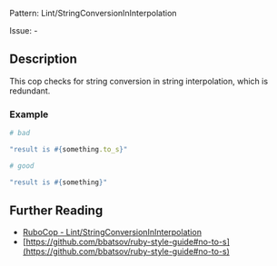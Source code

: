 Pattern: Lint/StringConversionInInterpolation

Issue: -

## Description

This cop checks for string conversion in string interpolation,
which is redundant.

### Example

```ruby
# bad

"result is #{something.to_s}"
```
```ruby
# good

"result is #{something}"
```

## Further Reading

* [RuboCop - Lint/StringConversionInInterpolation](https://rubocop.readthedocs.io/en/latest/cops_lint/#lintstringconversionininterpolation)
* [https://github.com/bbatsov/ruby-style-guide#no-to-s](https://github.com/bbatsov/ruby-style-guide#no-to-s)
